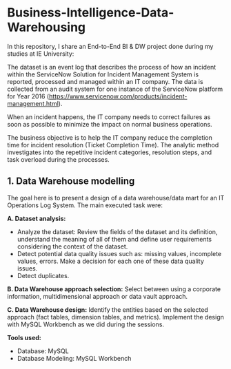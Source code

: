 # Business-Intelligence-Data-Warehousing
In this repository, I share an End-to-End BI &amp; DW project done during my studies at IE University:

The dataset is an event log that describes the process of how an incident within the ServiceNow Solution for Incident Management System is reported, processed and managed within an IT company. The data is collected from an audit system for one instance of the ServiceNow platform for Year 2016 (https://www.servicenow.com/products/incident-management.html).

When an incident happens, the IT company needs to correct failures as soon as possible to minimize the impact on normal business operations.

The business objective is to help the IT company reduce the completion time for incident resolution (Ticket Completion Time). The analytic method investigates into the repetitive incident categories, resolution steps, and task overload during the processes.

## 1. Data Warehouse modelling
The goal here is to  present a design of a data warehouse/data mart for an IT Operations Log System. The main executed task were: 

**A. Dataset analysis:**
- Analyze the dataset: Review the fields of the dataset and its definition, understand the meaning of all of them and define user requirements considering the context of the dataset. 
- Detect potential data quality issues such as: missing values, incomplete values, errors. Make a decision for each one of these data quality issues. 
- Detect duplicates. 

**B. Data Warehouse approach selection:**
Select between using a corporate information, multidimensional approach or data vault approach.

**C. Data Warehouse design:**
Identify the entities based on the selected approach (fact tables, dimension tables, and metrics). Implement the design with MySQL Workbench as we did during the sessions.

**Tools used:**
- Database: MySQL
- Database Modeling: MySQL Workbench

